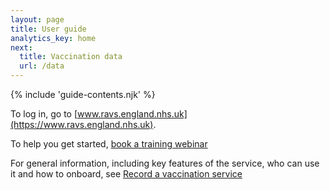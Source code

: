```yaml
---
layout: page
title: User guide
analytics_key: home
next:
  title: Vaccination data
  url: /data
---
```


{% include 'guide-contents.njk' %}


To log in, go to [www.ravs.england.nhs.uk](https://www.ravs.england.nhs.uk).

To help you get started, [book a training webinar](https://outlook.office365.com/book/agemAppsTrainingRAVSTrainingRAVS@nhs.onmicrosoft.com/)

For general information, including key features of the service, who can use it and how to onboard, see [Record a vaccination service](https://digital.nhs.uk/services/vaccinations-point-of-care/record-a-vaccination-service) 



